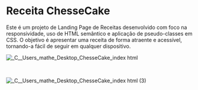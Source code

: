 # Receita ChesseCake

Este é um projeto de Landing Page de Receitas desenvolvido com foco na responsividade, uso de HTML semântico e aplicação de pseudo-classes em CSS. 
O objetivo é apresentar uma receita de forma atraente e acessível, tornando-a fácil de seguir em qualquer dispositivo.


![_C__Users_mathe_Desktop_ChesseCake_index html](https://github.com/pachecx/LandingPage_Receita/assets/112892819/fd70bb42-851b-488a-97c7-f0192315f91d)

<br>


![_C__Users_mathe_Desktop_ChesseCake_index html (3)](https://github.com/pachecx/LandingPage_Receita/assets/112892819/95c2630a-0bd7-48dd-8ea4-33eb9ed61fff)
